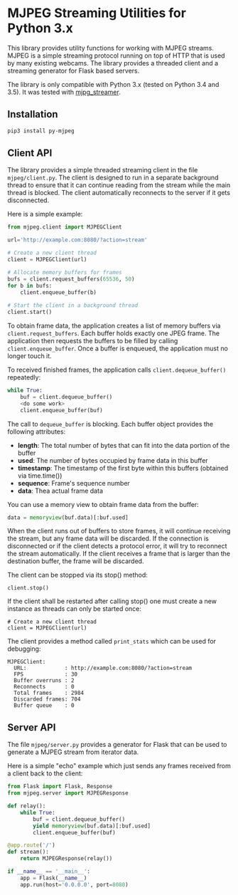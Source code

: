 # MJPEG Streaming Utilities for Python 3.x

This library provides utility functions for working with MJPEG streams.
MJPEG is a simple streaming protocol running on top of HTTP that is used by many existing webcams.
The library provides a threaded client and a streaming generator for Flask based servers.

The library is only compatible with Python 3.x (tested on Python 3.4 and 3.5).
It was tested with [mjpg_streamer](https://github.com/jacksonliam/mjpg-streamer).

## Installation
```sh
pip3 install py-mjpeg
```

## Client API

The library provides a simple threaded streaming client in the file `mjpeg/client.py`.
The client is designed to run in a separate background thread to ensure that it can continue reading from the stream
while the main thread is blocked.
The client automatically reconnects to the server if it gets disconnected.

Here is a simple example:
```python
from mjpeg.client import MJPEGClient

url='http://example.com:8080/?action=stream'

# Create a new client thread
client = MJPEGClient(url)

# Allocate memory buffers for frames
bufs = client.request_buffers(65536, 50)
for b in bufs:
    client.enqueue_buffer(b)
    
# Start the client in a background thread
client.start()
```
To obtain frame data, the application creates a list of memory buffers via `client.request_buffers`.
Each buffer holds exactly one JPEG frame.
The application then requests the buffers to be filled by calling `client.enqueue_buffer`.
Once a buffer is enqueued, the application must no longer touch it.

To received finished frames, the application calls `client.dequeue_buffer()` repeatedly:

```python
while True:
    buf = client.dequeue_buffer()
    <do some work>
    client.enqueue_buffer(buf)
```

The call to `dequeue_buffer` is blocking.
Each buffer object provides the following attributes:

- **length**: The total number of bytes that can fit into the data portion of the buffer
- **used**: The number of bytes occupied by frame data in this buffer
- **timestamp**: The timestamp of the first byte within this buffers (obtained via time.time())
- **sequence**: Frame's sequence number
- **data**: Thea actual frame data

You can use a memory view to obtain frame data from the buffer:
```python
data = memoryview(buf.data)[:buf.used]
```

When the client runs out of buffers to store frames, it will continue receiving the stream, but any frame data will be discarded.
If the connection is disconnected or if the client detects a protocol error, it will try to reconnect the stream automatically.
If the client receives a frame that is larger than the destination buffer, the frame will be discarded.

The client can be stopped via its stop() method:
```
client.stop()
```

If the client shall be restarted after calling stop() one must create a new instance as threads can only be started once:
```
# Create a new client thread
client = MJPEGClient(url)
``` 

The client provides a method called `print_stats` which can be used for debugging:
```
MJPEGClient:
  URL:            : http://example.com:8080/?action=stream
  FPS             : 30
  Buffer overruns : 2
  Reconnects      : 0
  Total frames    : 2984
  Discarded frames: 704
  Buffer queue    : 0
```

## Server API
The file `mjpeg/server.py` provides a generator for Flask that can be used to generate a MJPEG stream from iterator data.

Here is a simple "echo" example which just sends any frames received from a client back to the client:
```python
from Flask import Flask, Response
from mjpeg.server import MJPEGResponse

def relay():
    while True:
        buf = client.dequeue_buffer()
        yield memoryview(buf.data)[:buf.used]
        client.enqueue_buffer(buf)

@app.route('/')
def stream():
    return MJPEGResponse(relay())

if __name__ == '__main__':
    app = Flask(__name__)
    app.run(host='0.0.0.0', port=8080)
```

